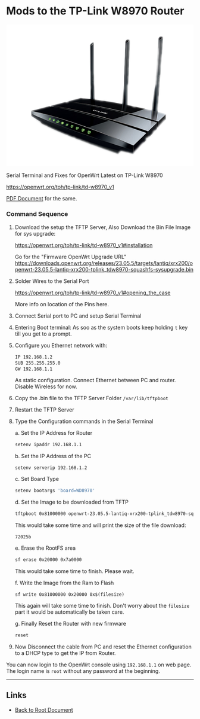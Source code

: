 # Mods to the TP-Link W8970 Router

[![TP-Link W8970 Router](./td-w8970-v1.png "TP-Link W8970 Router")](./td-w8970-v1.png)


Serial Terminal and Fixes for OpenWrt Latest
on TP-Link W8970

<https://openwrt.org/toh/tp-link/td-w8970_v1>

[PDF Document](./OpenWRT-TP-Link-TD-W8970_v1.pdf) for the same.

### Command Sequence

1. Download the setup the TFTP Server, Also Download the Bin File Image for
sys upgrade:

	<https://openwrt.org/toh/tp-link/td-w8970_v1#installation>

	Go for the "Firmware OpenWrt Upgrade URL"
	<https://downloads.openwrt.org/releases/23.05.5/targets/lantiq/xrx200/openwrt-23.05.5-lantiq-xrx200-tplink_tdw8970-squashfs-sysupgrade.bin>

2. Solder Wires to the Serial Port

	<https://openwrt.org/toh/tp-link/td-w8970_v1#opening_the_case>

	More info on location of the Pins here.

3. Connect Serial port to PC and setup Serial Terminal

4. Entering Boot terminal: As soo as the system boots keep holding
`t` key till you get to a prompt.

5. Configure you Ethernet network with:

	```
	IP 192.168.1.2
	SUB 255.255.255.0
	GW 192.168.1.1
	```

	As static configuration. Connect Ethernet between PC and router.
	Disable Wireless for now.

6. Copy the .bin file to the TFTP Server Folder `/var/lib/tftpboot`

7. Restart the TFTP Server

8. Type the Configuration commands in the Serial Terminal

	a. Set the IP Address for Router

	```sh
	setenv ipaddr 192.168.1.1
	```

	b. Set the IP Address of the PC

	```sh
	setenv serverip 192.168.1.2
	```

	c. Set Board Type

	```sh
	setenv bootargs 'board=WD8970'
	```

	d. Set the Image to be downloaded from TFTP

	```sh
	tftpboot 0x81000000 openwrt-23.05.5-lantiq-xrx200-tplink_tdw8970-squashfs-sysupgrade.bin
	```

	This would take some time and will print the size of the file download:

	```
	72025b
	```

	e. Erase the RootFS area

	```sh
	sf erase 0x20000 0x7a0000
	```

	This would take some time to finish. Please wait.

	f. Write the Image from the Ram to Flash

	```
	sf write 0x81000000 0x20000 0x$(filesize)
	```
	This again will take some time to finish. Don't worry about the `filesize`
	part it would be automatically be taken care.

	g. Finally Reset the Router with new firmware

	```sh
	reset
	```

9. Now Disconnect the cable from PC and reset the Ethernet configuration
to a DHCP type to get the IP from Router.


You can now login to the OpenWrt console using `192.168.1.1` on web page.
The login name is `root` without any password at the beginning.

----
<!-- Footer Begins Here -->
## Links

- [Back to Root Document](../README.md)


